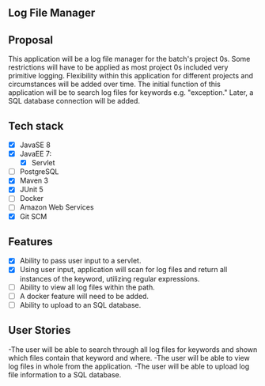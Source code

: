 ## Log File Manager

## Proposal
This application will be a log file manager for the batch's project 0s.  Some restrictions will have to be applied as most project 0s included very primitive logging.  Flexibility within this application for different projects and circumstances will be added over time.  The initial function of this application will be to search log files for keywords e.g. "exception."  Later, a SQL database connection will be added.

## Tech stack
- [x] JavaSE 8
- [x] JavaEE 7:
    - [x] Servlet
- [ ] PostgreSQL
- [x] Maven 3
- [x] JUnit 5
- [ ] Docker
- [ ] Amazon Web Services
- [x] Git SCM

## Features
- [x] Ability to pass user input to a servlet.
- [x] Using user input, application will scan for log files and return all instances of the keyword, utilizing regular expressions.
- [ ] Ability to view all log files within the path.
- [ ] A docker feature will need to be added.
- [ ] Ability to upload to an SQL database.

## User Stories
-The user will be able to search through all log files for keywords and shown which files contain that keyword and where.
-The user will be able to view log files in whole from the application.
-The user will be able to upload log file information to a SQL database.
